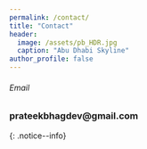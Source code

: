 ```yaml
---
permalink: /contact/
title: "Contact"
header:
  image: /assets/pb_HDR.jpg
  caption: "Abu Dhabi Skyline"
author_profile: false
---
```


<h6>Email</h6>
<h3>prateekbhagdev@gmail.com</h3>
{: .notice--info}
